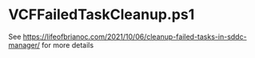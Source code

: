 # VCFFailedTaskCleanup.ps1
See https://lifeofbrianoc.com/2021/10/06/cleanup-failed-tasks-in-sddc-manager/ for more details
